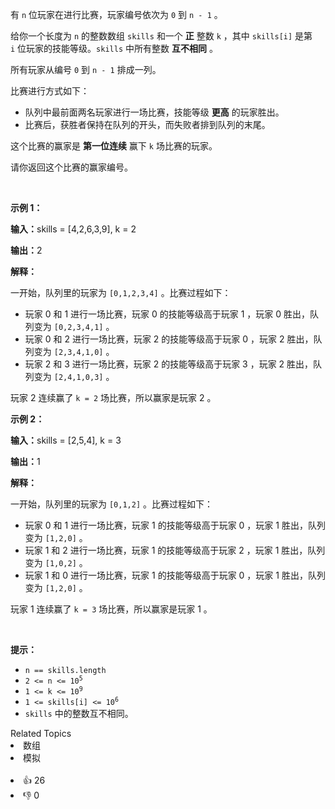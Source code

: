 <p>有&nbsp;<code>n</code>&nbsp;位玩家在进行比赛，玩家编号依次为&nbsp;<code>0</code>&nbsp;到&nbsp;<code>n - 1</code>&nbsp;。</p>

<p>给你一个长度为 <code>n</code>&nbsp;的整数数组&nbsp;<code>skills</code>&nbsp;和一个 <strong>正</strong>&nbsp;整数&nbsp;<code>k</code>&nbsp;，其中&nbsp;<code>skills[i]</code>&nbsp;是第 <code>i</code>&nbsp;位玩家的技能等级。<code>skills</code>&nbsp;中所有整数 <strong>互不相同</strong>&nbsp;。</p>

<p>所有玩家从编号 <code>0</code>&nbsp;到 <code>n - 1</code>&nbsp;排成一列。</p>

<p>比赛进行方式如下：</p>

<ul> 
 <li>队列中最前面两名玩家进行一场比赛，技能等级 <strong>更高</strong>&nbsp;的玩家胜出。</li> 
 <li>比赛后，获胜者保持在队列的开头，而失败者排到队列的末尾。</li> 
</ul>

<p>这个比赛的赢家是 <strong>第一位连续</strong>&nbsp;赢下&nbsp;<code>k</code>&nbsp;场比赛的玩家。</p>

<p>请你返回这个比赛的赢家编号。</p>

<p>&nbsp;</p>

<p><strong class="example">示例 1：</strong></p>

<div class="example-block"> 
 <p><span class="example-io"><b>输入：</b>skills = [4,2,6,3,9], k = 2</span></p> 
</div>

<p><b>输出：</b>2</p>

<p><strong>解释：</strong></p>

<p>一开始，队列里的玩家为&nbsp;<code>[0,1,2,3,4]</code>&nbsp;。比赛过程如下：</p>

<ul> 
 <li>玩家 0 和 1 进行一场比赛，玩家 0 的技能等级高于玩家 1 ，玩家 0 胜出，队列变为&nbsp;<code>[0,2,3,4,1]</code>&nbsp;。</li> 
 <li>玩家 0 和 2 进行一场比赛，玩家 2 的技能等级高于玩家 0 ，玩家 2 胜出，队列变为&nbsp;<code>[2,3,4,1,0]</code>&nbsp;。</li> 
 <li>玩家 2 和 3 进行一场比赛，玩家 2 的技能等级高于玩家 3 ，玩家 2 胜出，队列变为&nbsp;<code>[2,4,1,0,3]</code>&nbsp;。</li> 
</ul>

<p>玩家 2 连续赢了&nbsp;<code>k = 2</code>&nbsp;场比赛，所以赢家是玩家 2 。</p>

<p><strong class="example">示例 2：</strong></p>

<div class="example-block"> 
 <p><span class="example-io"><b>输入：</b>skills = [2,5,4], k = 3</span></p> 
</div>

<p><b>输出：</b>1</p>

<p><strong>解释：</strong></p>

<p>一开始，队列里的玩家为&nbsp;<code>[0,1,2]</code>&nbsp;。比赛过程如下：</p>

<ul> 
 <li>玩家 0 和 1 进行一场比赛，玩家 1 的技能等级高于玩家 0 ，玩家 1 胜出，队列变为&nbsp;<code>[1,2,0]</code>&nbsp;。</li> 
 <li>玩家 1&nbsp;和 2&nbsp;进行一场比赛，玩家 1 的技能等级高于玩家 2&nbsp;，玩家 1 胜出，队列变为&nbsp;<code>[1,0,2]</code>&nbsp;。</li> 
 <li>玩家 1&nbsp;和 0&nbsp;进行一场比赛，玩家 1 的技能等级高于玩家 0&nbsp;，玩家 1 胜出，队列变为&nbsp;<code>[1,2,0]</code>&nbsp;。</li> 
</ul>

<p>玩家 1 连续赢了&nbsp;<code>k = 3</code>&nbsp;场比赛，所以赢家是玩家 1 。</p>

<p>&nbsp;</p>

<p><strong>提示：</strong></p>

<ul> 
 <li><code>n == skills.length</code></li> 
 <li><code>2 &lt;= n &lt;= 10<sup>5</sup></code></li> 
 <li><code>1 &lt;= k &lt;= 10<sup>9</sup></code></li> 
 <li><code>1 &lt;= skills[i] &lt;= 10<sup>6</sup></code></li> 
 <li><code>skills</code>&nbsp;中的整数互不相同。</li> 
</ul>

<div><div>Related Topics</div><div><li>数组</li><li>模拟</li></div></div><br><div><li>👍 26</li><li>👎 0</li></div>